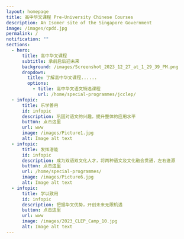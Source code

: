 ```yaml
---
layout: homepage
title: 高中华文课程 Pre-University Chinese Courses
description: An Isomer site of the Singapore Government
image: /images/cpdd.jpg
permalink: /
notification: ""
sections:
  - hero:
      title: 高中华文课程
      subtitle: 承前启后迎未来
      background: /images/Screenshot_2023_12_27_at_1_29_39_PM.png
      dropdown:
        title: 了解高中华文课程......
        options:
          - title: 高中华文语文特选课程
            url: /home/special-programmes/jcclep/
  - infopic:
      title: 乐学善用
      id: infopic
      description: 巩固对语文的兴趣，提升整体的应用水平
      button: 点击这里
      url: www
      image: /images/Picture1.jpg
      alt: Image alt text
  - infopic:
      title: 发挥潜能
      id: infopic
      description: 成为双语双文化人才，将两种语文及文化融会贯通，左右逢源
      button: 点击这里
      url: /home/special-programmes/
      image: /images/Picture6.jpg
      alt: Image alt text
  - infopic:
      title: 学以致用
      id: infopic
      description: 把握华文优势，开创未来无限机遇
      button: 点击这里
      url: www
      image: /images/2023_CLEP_Camp_10.jpg
      alt: Image alt text
---
```

